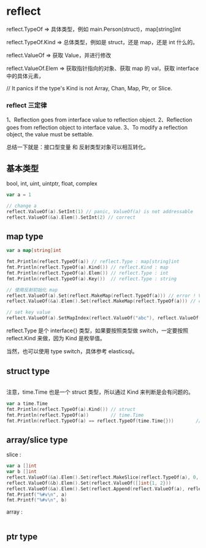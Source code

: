 # reflect

reflect.TypeOf => 具体类型，例如 main.Person(struct)，map[string]int

reflect.TypeOf.Kind => 总体类型，例如是 struct，还是 map，还是 int 什么的。

reflect.ValueOf => 获取 Value，并进行修改

reflect.ValueOf.Elem => 获取指针指向的对象、获取 map 的 val，获取 interface 中的具体元素，

// It panics if the type's Kind is not Array, Chan, Map, Ptr, or Slice.

### reflect 三定律 

1、Reflection goes from interface value to reflection object.
2、Reflection goes from reflection object to interface value.
3、To modify a reflection object, the value must be settable.

总结一下就是：接口型变量 和 反射类型对象可以相互转化。 
## 基本类型

bool, int, uint, uintptr, float, complex

```go
var a = 1

// change a
reflect.ValueOf(a).SetInt(1) // panic, ValueOf(a) is not addressable
reflect.ValueOf(&a).Elem().SetInt(2) // correct
```

## map type

```go
var a map[string]int

fmt.Println(reflect.TypeOf(a)) // reflect.Type : map[string]int
fmt.Println(reflect.TypeOf(a).Kind()) // reflect.Kind : map
fmt.Println(reflect.TypeOf(a).Elem()) // reflect.Type : int
fmt.Println(reflect.TypeOf(a).Key())  // reflect.Type : string

// 使用反射初始化 map
reflect.ValueOf(a).Set(reflect.MakeMap(reflect.TypeOf(a))) // error ! ValueOf(a) is not addressable
reflect.ValueOf(&a).Elem().Set(reflect.MakeMap(reflect.TypeOf(a))) // correct

// set key value
reflect.ValueOf(a).SetMapIndex(reflect.ValueOf("abc"), reflect.ValueOf(1))

```

reflect.Type 是个 interface{} 类型，如果要按照类型做 switch，一定要按照 reflect.Kind 来做，因为 Kind 是枚举值。

当然，也可以使用 type switch，具体参考 elasticsql。

## struct type

```go
```

注意，time.Time 也是一个 struct 类型，所以通过 Kind 来判断是会有问题的。

```go
var a time.Time
fmt.Println(reflect.TypeOf(a).Kind()) // struct
fmt.Println(reflect.TypeOf(a))        // time.Time
fmt.Println(reflect.TypeOf(a) == reflect.TypeOf(time.Time{}))        // true
```

## array/slice type

slice :

```go
var a []int
var b []int
reflect.ValueOf(&a).Elem().Set(reflect.MakeSlice(reflect.TypeOf(a), 0, 10))
reflect.ValueOf(&b).Elem().Set(reflect.ValueOf([]int{1, 2}))
reflect.ValueOf(&a).Elem().Set(reflect.Append(reflect.ValueOf(a), reflect.ValueOf(1)))
fmt.Printf("%#v\n", a)
fmt.Printf("%#v\n", b)
```

array :

```go
```

## ptr type
<!--stackedit_data:
eyJoaXN0b3J5IjpbNjg5ODA4NDEwLDY4MTA3NjE0OSw2ODk4MD
g0MTBdfQ==
-->